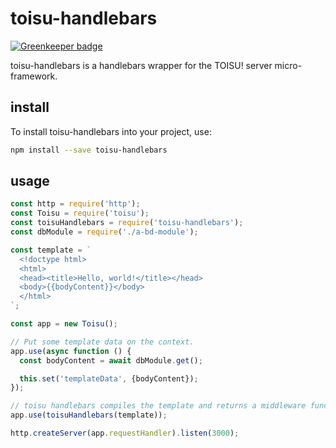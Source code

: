 # toisu-handlebars

[![Greenkeeper badge](https://badges.greenkeeper.io/qubyte/toisu-handlebars.svg)](https://greenkeeper.io/)

toisu-handlebars is a handlebars wrapper for the TOISU! server micro-framework.

## install

To install toisu-handlebars into your project, use:

```bash
npm install --save toisu-handlebars
```

## usage

```javascript
const http = require('http');
const Toisu = require('toisu');
const toisuHandlebars = require('toisu-handlebars');
const dbModule = require('./a-bd-module');

const template = `
  <!doctype html>
  <html>
  <head><title>Hello, world!</title></head>
  <body>{{bodyContent}}</body>
  </html>
`;

const app = new Toisu();

// Put some template data on the context.
app.use(async function () {
  const bodyContent = await dbModule.get();

  this.set('templateData', {bodyContent});
});

// toisu handlebars compiles the template and returns a middleware function.
app.use(toisuHandlebars(template));

http.createServer(app.requestHandler).listen(3000);
```
